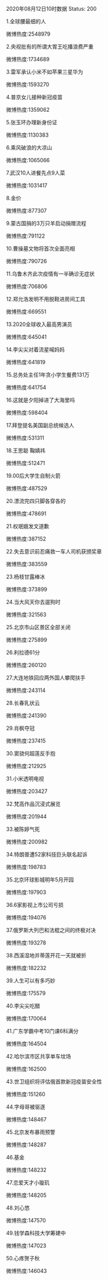 2020年08月12日10时数据
Status: 200

1.全球腰最细的人

微博热度:2548979

2.央视批有的所谓大胃王吃播浪费严重

微博热度:1734689

3.雷军承认小米不如苹果三星华为

微博热度:1593270

4.普京女儿接种新冠疫苗

微博热度:1359062

5.张玉环办理新身份证

微博热度:1130383

6.乘风破浪的大凉山

微博热度:1065066

7.武汉10人进餐先点9人菜

微博热度:1031417

8.金价

微博热度:877307

9.蒙古国捐的3万只羊启动捐赠流程

微博热度:791122

10.曹操墓文物将首次全面亮相

微博热度:790726

11.乌鲁木齐此次疫情有一半确诊无症状

微博热度:706806

12.郑允浩发明不用脱鞋进房间工具

微博热度:669551

13.2020全球收入最高男演员

微博热度:645041

14.李尖尖对着流星喊妈妈

微博热度:641819

15.总务处主任1年贪小学生餐费131万

微博热度:641754

16.这就是夕阳掉进了大海里吗

微博热度:598404

17.拜登提名美国副总统候选人

微博热度:531311

18.王思聪 鞠婧祎

微博热度:512471

19.00后大学生自制火箭

微博热度:487529

20.漂流完四只脚各穿各的

微博热度:478691

21.权珉娥发文道歉

微博热度:387152

22.失去意识前忍痛救一车人司机获颁奖章

微博热度:383559

23.杨枝甘露棒冰

微博热度:373899

24.当大风天你去遛狗时

微博热度:321563

25.北京市山区景区全部关闭

微博热度:275899

26.利拉德61分

微博热度:260120

27.大连地铁回应两外国人攀爬扶手

微博热度:243114

28.长春乳状云

微博热度:241390

29.肖枫夺冠

微博热度:237415

30.窦骁何超莲反手抱

微博热度:212925

31.小米透明电视

微博热度:203427

32.梵高作品沉浸式展览

微博热度:201944

33.被陈婷气死

微博热度:200982

34.特朗普遭52家科技巨头联名起诉

微博热度:198783

35.北京环球影城明年5月开园

微博热度:197903

36.6家影视上市公司亏损

微博热度:194076

37.俄罗斯大列巴和法棍之间的终极对决

微博热度:193278

38.西溪湿地并蒂莲开花一天就被折

微博热度:182232

39.人生可以有多巧妙

微博热度:175579

40.李尖尖吃醋

微博热度:170064

41.广东学霸中考10门课6科满分

微博热度:164504

42.哈尔滨市区共享单车坟场

微博热度:162500

43.世卫组织将评估俄首款新冠疫苗安全性

微博热度:151260

44.字母哥被驱逐

微博热度:148467

45.北京发布暴雨预警

微博热度:148287

46.基金

微博热度:148232

47.恋爱天才小璇玑

微博热度:148205

48.刘心悠

微博热度:147570

49.钱学森科技大学筹建中

微博热度:147023

50.心疼贺子秋

微博热度:146043

